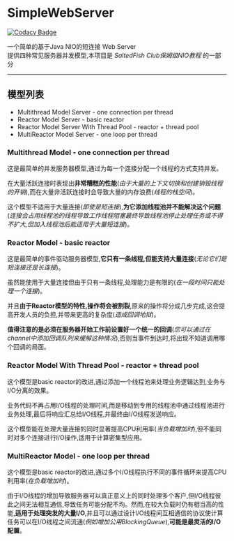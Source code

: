 # SimpleWebServer

[![Codacy Badge](https://api.codacy.com/project/badge/Grade/aa8578729e3648df8198ea888206a7cd)](https://app.codacy.com/manual/NaturalSelect/SimpleWebServer?utm_source=github.com&utm_medium=referral&utm_content=NaturalSelect/SimpleWebServer&utm_campaign=Badge_Grade_Dashboard)

一个简单的基于Java NIO的短连接 Web Server  
提供四种常见服务器并发模型,本项目是 _SaltedFish Club保姆级NIO教程_ 的一部分

---

## 模型列表
* Multithread Model Server - one connection per thread
* Reactor Model Server - basic reactor
* Reactor Model Server With Thread Pool - reactor + thread pool
* MultiReactor Model Server - one loop per thread
### Multithread Model - one connection per thread

这是最简单的并发服务器模型,通过为每一个连接分配一个线程的方式支持并发。

在大量活跃连接时表现出**非常糟糕的性能**(_由于大量的上下文切换和创建销毁线程的开销_),而在大量非活跃连接时会导致大量的内存浪费(_线程的栈空间_)。

这个模型不适用于大量连接(_即使是短连接_),**为它添加线程池并不能解决这个问题**(_连接会占用线程池的线程导致工作线程阻塞最终导致线程池停止处理任务或不得不扩大,但加入线程池后能适用于大量短连接_)。

### Reactor Model - basic reactor

这是最简单的事件驱动服务器模型,**它只有一条线程,但能支持大量连接**(_无论它们是短连接还是长连接_)。

虽然能使用于大量连接但由于只有一条线程,处理能力是有限的(_在一段时间只能处理一个连接_)。

并且**由于Reactor模型的特性,操作将会被割裂**,原来的操作将分成几步完成,这会提高开发人员的负担,并带来更高的复杂度(_造成回调地狱_)。

**值得注意的是必须在服务器开始工作前设置好一个统一的回调**(_您可以通过在channel中添加回调队列来缓解这种情况_),否则当事件到达时,将出现不知道调用哪个回调的局面。

### Reactor Model With Thread Pool - reactor + thread pool

这个模型是basic reactor的改进,通过添加一个线程池来处理业务逻辑达到,业务与I/O分离的效果。

业务代码不再占用I/O线程的处理时间,而是移动到专用的线程池中通过线程池进行业务处理,最后将响应汇总给I/O线程,并最终由I/O线程发送响应。

这个模型能在处理大量连接的同时显著提高CPU利用率(_当负载增加时_),但不能同时对多个连接进行I/O操作,适用于计算密集型应用。

### MultiReactor Model - one loop per thread

这个模型是basic reactor的改进,通过多个I/O线程执行不同的事件循环来提高CPU利用率(_在负载增加时_)。

由于I/O线程的增加导致服务器可以真正意义上的同时处理多个客户,但I/O线程彼此之间无法相互通信,导致任务可能分配不均。然而,在较大负载时仍有相当高的性能,**适用于处理突发的大量I/O**,并且可以通过设计I/O线程间互相通信的协议使计算任务可以在I/O线程之间流通(_例如增加公用BlockingQueue_),**可能是最灵活的I/O配置**。